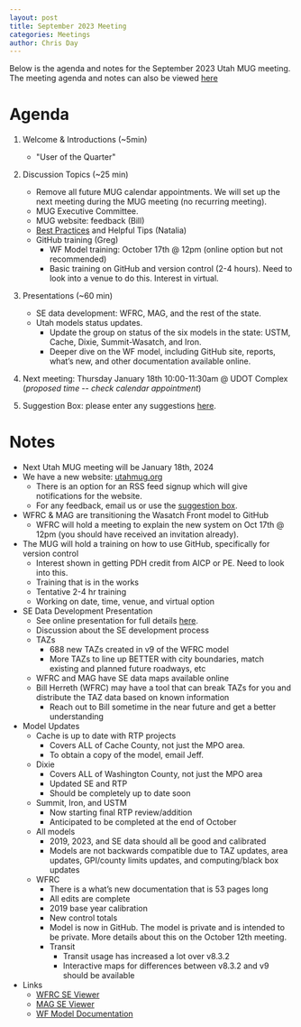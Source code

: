 ```yaml
---
layout: post
title: September 2023 Meeting
categories: Meetings
author: Chris Day
---
```


Below is the agenda and notes for the September 2023 Utah MUG meeting. The meeting agenda and notes can also be viewed [here](https://docs.google.com/document/d/1INjGpaTnoyNo5jwV2wH1SD8sooiiuDyAiZdpoRF9ekA/edit)

# Agenda

1. Welcome & Introductions (~5min)
   - "User of the Quarter"

2. Discussion Topics (~25 min)

   - Remove all future MUG calendar appointments. We will set up the next meeting during the MUG meeting (no recurring meeting).
   - MUG Executive Committee.
   - MUG website: feedback (Bill)
   - [Best Practices](https://docs.google.com/spreadsheets/d/1chQ7D8hAQuFVv478rdDLal3MjjM0R-zsp9aYvOIezrE/edit#gid=0) and Helpful Tips (Natalia)
   - GitHub training (Greg)
      - WF Model training: October 17th @ 12pm (online option but not recommended)
      - Basic training on GitHub and version control (2-4 hours). Need to look into a venue to do this. Interest in virtual. 

3. Presentations (~60 min)
    
   - SE data development: WFRC, MAG, and the rest of the state.
   - Utah models status updates.
      - Update the group on status of the six models in the state: USTM, Cache, Dixie, Summit-Wasatch, and Iron.
      - Deeper dive on the WF model, including GitHub site, reports, what’s new, and other documentation available online.

4. Next meeting: Thursday January 18th 10:00-11:30am @ UDOT Complex (*proposed time -- check calendar appointment*)

5. Suggestion Box: please enter any suggestions [here](https://docs.google.com/forms/d/e/1FAIpQLSeDrhBnu1zuc2MvGWOlZ1q85KSoE-NXFUH-Oc9id567GtV6Ow/viewform). 

# Notes

- Next Utah MUG meeting will be January 18th, 2024
- We have a new website: [utahmug.org](https://utahmug.org/)
   - There is an option for an RSS feed signup which will give notifications for the website.
   - For any feedback, email us or use the [suggestion box](https://docs.google.com/forms/d/e/1FAIpQLSeDrhBnu1zuc2MvGWOlZ1q85KSoE-NXFUH-Oc9id567GtV6Ow/viewform).
- WFRC & MAG are transitioning the Wasatch Front model to GitHub
   - WFRC will hold a meeting to explain the new system on Oct 17th @ 12pm (you should have received an invitation already).
- The MUG will hold a training on how to use GitHub, specifically for version control
   - Interest shown in getting PDH credit from AICP or PE. Need to look into this.
   - Training that is in the works
   - Tentative 2-4 hr training
   - Working on date, time, venue, and virtual option
- SE Data Development Presentation
   - See online presentation for full details [here](https://docs.google.com/presentation/d/1115Fp97oPomuwhXzqj0yGPV3The5uPWlI1Jp2whvnhM/edit#slide=id.p).
   - Discussion about the SE development process
   - TAZs
      - 688 new TAZs created in v9 of the WFRC model
      - More TAZs to line up BETTER with city boundaries, match existing and planned future roadways, etc
   - WFRC and MAG have SE data maps available online
   - Bill Herreth (WFRC) may have a tool that can break TAZs for you and distribute the TAZ data based on known information
      - Reach out to Bill sometime in the near future and get a better understanding
- Model Updates
   - Cache is up to date with RTP projects
      - Covers ALL of Cache County, not just the MPO area.
      - To obtain a copy of the model, email Jeff.
   - Dixie
      - Covers ALL of Washington County, not just the MPO area
      - Updated SE and RTP
      - Should be completely up to date soon
   - Summit, Iron, and USTM
      - Now starting final RTP review/addition
      - Anticipated to be completed at the end of October
   - All models
      - 2019, 2023, and SE data should all be good and calibrated
      - Models are not backwards compatible due to TAZ updates, area updates, GPI/county limits updates, and computing/black box updates
   - WFRC
      - There is a what’s new documentation that is 53 pages long
      - All edits are complete
      - 2019 base year calibration
      - New control totals
      - Model is now in GitHub. The model is private and is intended to be private. More details about this on the October 12th meeting.
      - Transit
         - Transit usage has increased a lot over v8.3.2
         - Interactive maps for differences between v8.3.2 and v9 should be available
- Links
   - [WFRC SE Viewer](https://wfrc.org/household-job-forecast-map/)
   - [MAG SE Viewer](https://mountainland.maps.arcgis.com/apps/dashboards/0a544d3da4714db2afdb9460d47275ab)
   - [WF Model Documentation](https://wfrc.org/wftdm-docs/)





